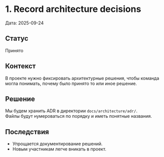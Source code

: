 # 1. Record architecture decisions

Дата: 2025-09-24

## Статус
Принято

## Контекст
В проекте нужно фиксировать архитектурные решения, чтобы команда могла понимать, почему было принято то или иное решение.

## Решение
Мы будем хранить ADR в директории `docs/architecture/adr/`.  
Файлы будут нумероваться по порядку и иметь понятные названия.

## Последствия
- Упрощается документирование решений.
- Новым участникам легче вникать в проект.
